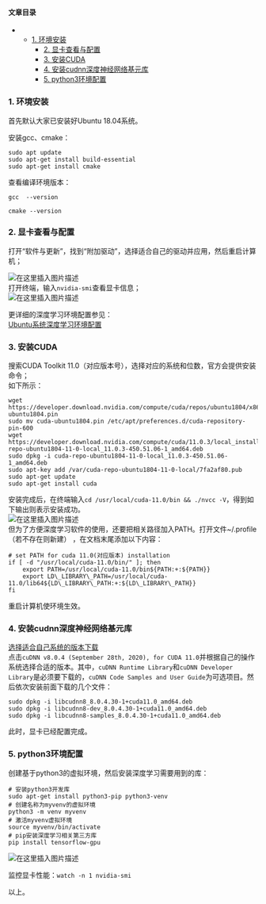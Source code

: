 








#### 文章目录


* + [1. 环境安装](#1__1)
	+ [2. 显卡查看与配置](#2__17)
	+ [3. 安装CUDA](#3_CUDA_28)
	+ [4. 安装cudnn深度神经网络基元库](#4_cudnn_55)
	+ [5. python3环境配置](#5_python3_66)




### 1. 环境安装


首先默认大家已安装好Ubuntu 18.04系统。


安装gcc、cmake：



```
sudo apt update
sudo apt-get install build-essential 
sudo apt-get install cmake

```

查看编译环境版本：



```
gcc  --version

cmake --version 

```

### 2. 显卡查看与配置


打开“软件与更新”，找到“附加驱动”，选择适合自己的驱动并应用，然后重启计算机；


![在这里插入图片描述](https://img-blog.csdnimg.cn/0874b58e1bea4cb38f576e17866a23c6.png?x-oss-process=image/watermark,type_d3F5LXplbmhlaQ,shadow_50,text_Q1NETiBARnJhbmvlrabkuaDot6_kuIo=,size_20,color_FFFFFF,t_70,g_se,x_16)  
 打开终端，输入`nvidia-smi`查看显卡信息；  
 ![在这里插入图片描述](https://img-blog.csdnimg.cn/2135bfe8ffea42b88e998d232127053a.png?x-oss-process=image/watermark,type_d3F5LXplbmhlaQ,shadow_50,text_Q1NETiBARnJhbmvlrabkuaDot6_kuIo=,size_19,color_FFFFFF,t_70,g_se,x_16)


更详细的深度学习环境配置参见：  
 [Ubuntu系统深度学习环境配置](https://blog.whuzfb.cn/blog/2020/12/13/ubuntu_config_deep_learning_new/)


### 3. 安装CUDA


搜索CUDA Toolkit 11.0（对应版本号），选择对应的系统和位数，官方会提供安装命令；  
 如下所示：



```
wget https://developer.download.nvidia.com/compute/cuda/repos/ubuntu1804/x86_64/cuda-ubuntu1804.pin
sudo mv cuda-ubuntu1804.pin /etc/apt/preferences.d/cuda-repository-pin-600
wget https://developer.download.nvidia.com/compute/cuda/11.0.3/local_installers/cuda-repo-ubuntu1804-11-0-local_11.0.3-450.51.06-1_amd64.deb
sudo dpkg -i cuda-repo-ubuntu1804-11-0-local_11.0.3-450.51.06-1_amd64.deb
sudo apt-key add /var/cuda-repo-ubuntu1804-11-0-local/7fa2af80.pub
sudo apt-get update
sudo apt-get install cuda

```

安装完成后，在终端输入`cd /usr/local/cuda-11.0/bin && ./nvcc -V`，得到如下输出则表示安装成功。  
 ![在这里插入图片描述](https://img-blog.csdnimg.cn/1baa53a49d7b4875bce8bb286cb5f380.png)  
 但为了方便深度学习软件的使用，还要把相关路径加入PATH。打开文件~/.profile（若不存在则新建） ，在文档末尾添加以下内容：



```
# set PATH for cuda 11.0(对应版本) installation
if [ -d "/usr/local/cuda-11.0/bin/" ]; then
    export PATH=/usr/local/cuda-11.0/bin${PATH:+:${PATH}}
    export LD\_LIBRARY\_PATH=/usr/local/cuda-11.0/lib64${LD\_LIBRARY\_PATH:+:${LD\_LIBRARY\_PATH}}
fi

```

重启计算机使环境生效。


### 4. 安装cudnn深度神经网络基元库


[选择适合自己系统的版本下载](https://developer.nvidia.com/rdp/cudnn-archive)  
 点击`cuDNN v8.0.4 (September 28th, 2020), for CUDA 11.0`并根据自己的操作系统选择合适的版本。其中，`cuDNN Runtime Library`和`cuDNN Developer Library`是必须要下载的，`cuDNN Code Samples and User Guide`为可选项目。然后依次安装前面下载的几个文件：



```
sudo dpkg -i libcudnn8_8.0.4.30-1+cuda11.0_amd64.deb
sudo dpkg -i libcudnn8-dev_8.0.4.30-1+cuda11.0_amd64.deb
sudo dpkg -i libcudnn8-samples_8.0.4.30-1+cuda11.0_amd64.deb

```

此时，显卡已经配置完成。


### 5. python3环境配置


创建基于python3的虚拟环境，然后安装深度学习需要用到的库：



```
# 安装python3开发库
sudo apt-get install python3-pip python3-venv
# 创建名称为myvenv的虚拟环境
python3 -m venv myvenv
# 激活myvenv虚拟环境
source myvenv/bin/activate
# pip安装深度学习相关第三方库
pip install tensorflow-gpu

```

![在这里插入图片描述](https://img-blog.csdnimg.cn/2ebef6918d8241be8d3912b5df1f5647.png)


监控显卡性能：`watch -n 1 nvidia-smi`


以上。





